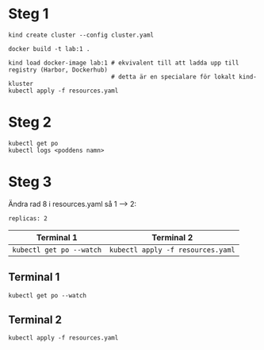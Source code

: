 

# Steg 1
```
kind create cluster --config cluster.yaml

docker build -t lab:1 .

kind load docker-image lab:1 # ekvivalent till att ladda upp till registry (Harbor, Dockerhub)
                             # detta är en specialare för lokalt kind-kluster
kubectl apply -f resources.yaml
```

# Steg 2
```
kubectl get po
kubectl logs <poddens namn>
```

# Steg 3

Ändra rad 8 i resources.yaml så 1 --> 2:
```
replicas: 2
```

| Terminal 1 | Terminal 2 |
|------------|------------|
| `kubectl get po --watch`  | `kubectl apply -f resources.yaml` |



## Terminal 1
```
kubectl get po --watch
```

## Terminal 2
```
kubectl apply -f resources.yaml
```
